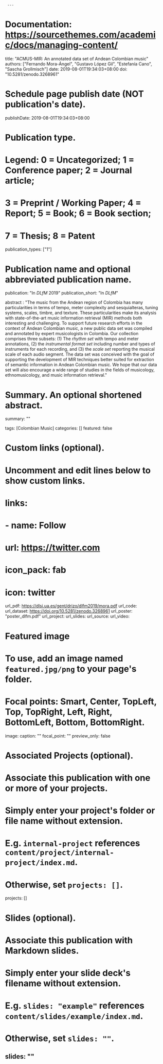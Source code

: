      ---
# Documentation: https://sourcethemes.com/academic/docs/managing-content/

title: "ACMUS-MIR: An annotated data set of Andean Colombian music"
authors: ["Fernando Mora-Ángel", "Gustavo López Gil", "Estefanía Cano", "Sascha Grollmisch"]
date: 2019-08-01T19:34:03+08:00
doi: "10.5281/zenodo.3268961"

# Schedule page publish date (NOT publication's date).
publishDate: 2019-08-01T19:34:03+08:00

# Publication type.
# Legend: 0 = Uncategorized; 1 = Conference paper; 2 = Journal article;
# 3 = Preprint / Working Paper; 4 = Report; 5 = Book; 6 = Book section;
# 7 = Thesis; 8 = Patent
publication_types: ["1"]

# Publication name and optional abbreviated publication name.
publication: "In *DLfM* 2019"
publication_short: "In *DLfM*"

abstract : "The music from the Andean region of Colombia has many particularities in terms of tempo, meter complexity and sesquialteras, tuning systems, scales, timbre, and texture. 
These particularities make its analysis with  state-of-the-art music information retrieval (MIR) methods both interesting and challenging. 
To support future research efforts in the context of Andean Colombian music, a new public data set was compiled and annotated by expert musicologists in Colombia.
Our collection comprises three subsets: (1) The *rhythm set* with tempo and meter annotations, (2) the *instrumental format set* including number and types of instruments for each recording, 
and (3) the *scale set* reporting the musical scale of each audio segment. 
The data set was conceived with the goal of supporting the development of MIR techniques better suited for extraction of semantic information in Andean Colombian music. 
We hope that our data set will also encourage a wide range of studies in the fields of musicology, ethnomusicology, and music information retrieval."
# Summary. An optional shortened abstract.
summary: ""

tags: [Colombian Music]
categories: []
featured: false

# Custom links (optional).
#   Uncomment and edit lines below to show custom links.
# links:
# - name: Follow
#   url: https://twitter.com
#   icon_pack: fab
#   icon: twitter

url_pdf: https://dlsi.ua.es/gent/drizo/dlfm2019/mora.pdf
url_code:
url_dataset: https://doi.org/10.5281/zenodo.3268961
url_poster: "poster_dlfm.pdf"
url_project:
url_slides:
url_source:
url_video:

# Featured image
# To use, add an image named `featured.jpg/png` to your page's folder. 
# Focal points: Smart, Center, TopLeft, Top, TopRight, Left, Right, BottomLeft, Bottom, BottomRight.
image:
  caption: ""
  focal_point: ""
  preview_only: false

# Associated Projects (optional).
#   Associate this publication with one or more of your projects.
#   Simply enter your project's folder or file name without extension.
#   E.g. `internal-project` references `content/project/internal-project/index.md`.
#   Otherwise, set `projects: []`.
projects: []

# Slides (optional).
#   Associate this publication with Markdown slides.
#   Simply enter your slide deck's filename without extension.
#   E.g. `slides: "example"` references `content/slides/example/index.md`.
#   Otherwise, set `slides: ""`.
slides: ""
---

